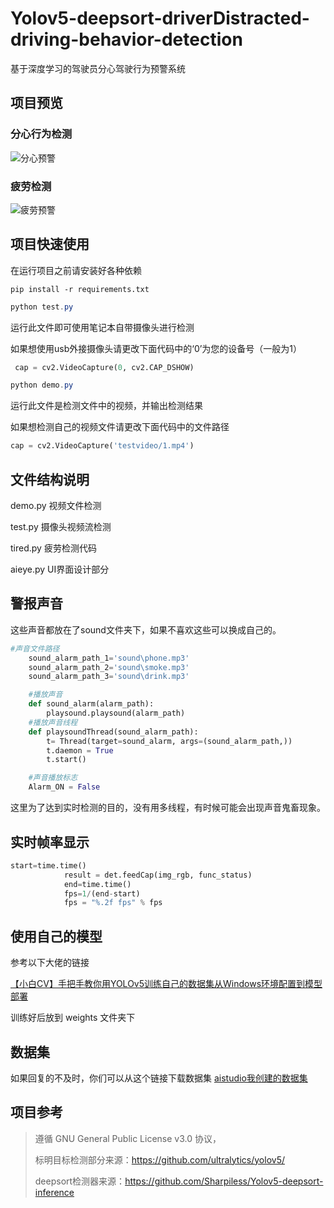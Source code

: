 # Yolov5-deepsort-driverDistracted-driving-behavior-detection
基于深度学习的驾驶员分心驾驶行为预警系统

## 项目预览

### 分心行为检测
![分心预警](images/gif.gif?raw=true"分心预警")


### 疲劳检测
![疲劳预警](images/SharedScreenshot.jpg?raw=true"疲劳预警")

## 项目快速使用

在运行项目之前请安装好各种依赖

```shell
pip install -r requirements.txt
```



```powershell
python test.py
```

运行此文件即可使用笔记本自带摄像头进行检测

如果想使用usb外接摄像头请更改下面代码中的‘0’为您的设备号（一般为1）

```python
 cap = cv2.VideoCapture(0, cv2.CAP_DSHOW)
```

```powershell
python demo.py
```

运行此文件是检测文件中的视频，并输出检测结果

如果想检测自己的视频文件请更改下面代码中的文件路径

```python
cap = cv2.VideoCapture('testvideo/1.mp4')
```



## 文件结构说明

demo.py  视频文件检测

test.py      摄像头视频流检测

tired.py     疲劳检测代码

aieye.py    UI界面设计部分

## 警报声音

这些声音都放在了sound文件夹下，如果不喜欢这些可以换成自己的。

```python
#声音文件路径
    sound_alarm_path_1='sound\phone.mp3'
    sound_alarm_path_2='sound\smoke.mp3'
    sound_alarm_path_3='sound\drink.mp3'

    #播放声音
    def sound_alarm(alarm_path):
        playsound.playsound(alarm_path)
    #播放声音线程
    def playsoundThread(sound_alarm_path):
        t= Thread(target=sound_alarm, args=(sound_alarm_path,))
        t.daemon = True
        t.start()

    #声音播放标志
    Alarm_ON = False
```

这里为了达到实时检测的目的，没有用多线程，有时候可能会出现声音鬼畜现象。

## 实时帧率显示

```python
start=time.time()
            result = det.feedCap(img_rgb, func_status)
            end=time.time()
            fps=1/(end-start)
            fps = "%.2f fps" % fps
```



## 使用自己的模型

参考以下大佬的链接

[【小白CV】手把手教你用YOLOv5训练自己的数据集从Windows环境配置到模型部署](https://blog.csdn.net/weixin_44936889/article/details/110661862)

训练好后放到 weights 文件夹下
## 数据集
如果回复的不及时，你们可以从这个链接下载数据集
[aistudio我创建的数据集](https://aistudio.baidu.com/aistudio/datasetdetail/80631)
## 项目参考

>
>遵循 GNU General Public License v3.0 协议，
>
>标明目标检测部分来源：<https://github.com/ultralytics/yolov5/>
>
>deepsort检测器来源：<https://github.com/Sharpiless/Yolov5-deepsort-inference>







